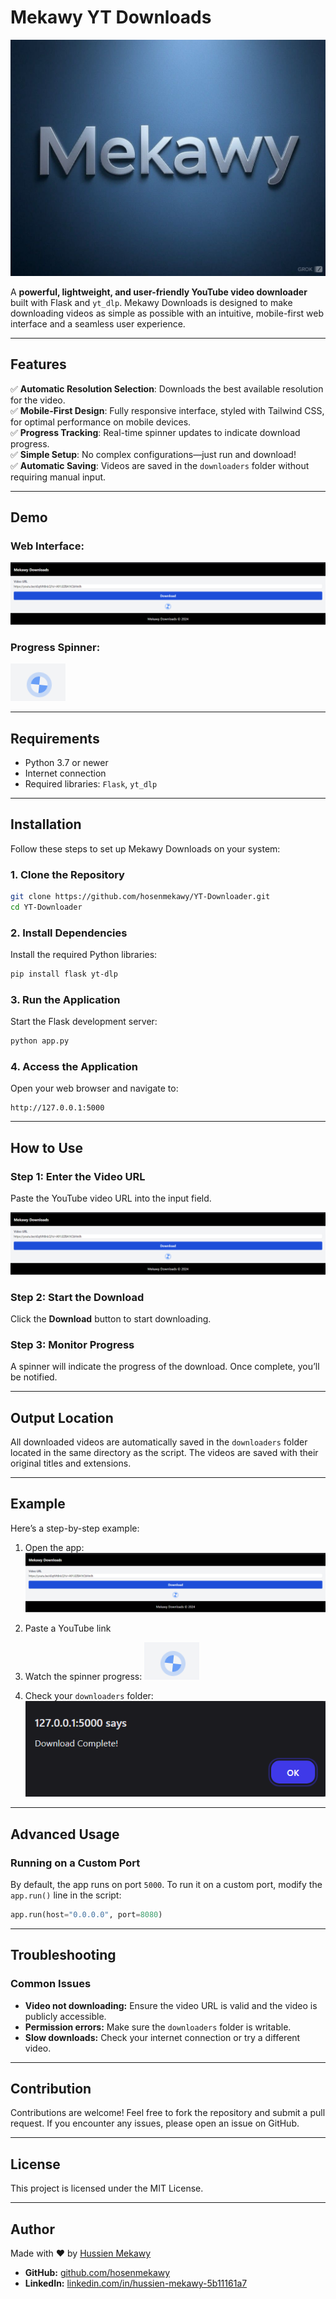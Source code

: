 

# Mekawy YT Downloads

![Mekawy Downloads Logo](screenshots/logo.jpg)

A **powerful, lightweight, and user-friendly YouTube video downloader** built with Flask and `yt_dlp`. Mekawy Downloads is designed to make downloading videos as simple as possible with an intuitive, mobile-first web interface and a seamless user experience.

---

## Features

✅ **Automatic Resolution Selection**: Downloads the best available resolution for the video.  
✅ **Mobile-First Design**: Fully responsive interface, styled with Tailwind CSS, for optimal performance on mobile devices.  
✅ **Progress Tracking**: Real-time spinner updates to indicate download progress.  
✅ **Simple Setup**: No complex configurations—just run and download!  
✅ **Automatic Saving**: Videos are saved in the `downloaders` folder without requiring manual input.  

---

## Demo

### Web Interface:
![Web Interface](screenshots/image1.png)

### Progress Spinner:
![Spinner Demo](screenshots/spinner.png)

---

## Requirements

- Python 3.7 or newer
- Internet connection
- Required libraries: `Flask`, `yt_dlp`

---

## Installation

Follow these steps to set up Mekawy Downloads on your system:

### 1. Clone the Repository
```bash
git clone https://github.com/hosenmekawy/YT-Downloader.git
cd YT-Downloader
```

### 2. Install Dependencies
Install the required Python libraries:
```bash
pip install flask yt-dlp
```

### 3. Run the Application
Start the Flask development server:
```bash
python app.py
```

### 4. Access the Application
Open your web browser and navigate to:
```
http://127.0.0.1:5000
```

---

## How to Use

### Step 1: Enter the Video URL
Paste the YouTube video URL into the input field.

![Enter URL](screenshots/image1.png)

### Step 2: Start the Download
Click the **Download** button to start downloading.

### Step 3: Monitor Progress
A spinner will indicate the progress of the download. Once complete, you’ll be notified.

---

## Output Location

All downloaded videos are automatically saved in the `downloaders` folder located in the same directory as the script. The videos are saved with their original titles and extensions.

---

## Example

Here’s a step-by-step example:

1. Open the app:
   ![App Screenshot](screenshots/image1.png)

2. Paste a YouTube link

3. Watch the spinner progress:
   ![Spinner Animation](screenshots/spinner.png)

4. Check your `downloaders` folder:
   ![Download Folder](screenshots/image2.png)

---

## Advanced Usage

### Running on a Custom Port
By default, the app runs on port `5000`. To run it on a custom port, modify the `app.run()` line in the script:
```python
app.run(host="0.0.0.0", port=8080)
```

---

## Troubleshooting

### Common Issues
- **Video not downloading:** Ensure the video URL is valid and the video is publicly accessible.
- **Permission errors:** Make sure the `downloaders` folder is writable.
- **Slow downloads:** Check your internet connection or try a different video.

---

## Contribution

Contributions are welcome! Feel free to fork the repository and submit a pull request. If you encounter any issues, please open an issue on GitHub.

---

## License

This project is licensed under the MIT License.

---

## Author

Made with ❤️ by [Hussien Mekawy](https://github.com/hosenmekawy)  

- **GitHub:** [github.com/hosenmekawy](https://github.com/hosenmekawy)  
- **LinkedIn:** [linkedin.com/in/hussien-mekawy-5b11161a7](https://www.linkedin.com/in/hussien-mekawy-5b11161a7)



